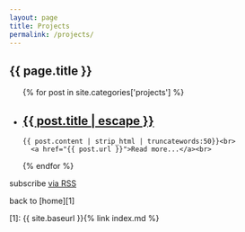 ```yaml
---
layout: page
title: Projects
permalink: /projects/
---
```


## {{ page.title }}

<ul class="post-list">
{% for post in site.categories['projects'] %}
  <li>
<!--     <span class="post-meta">{{ post.date | date: "%b %-d, %Y" }}</span>
 -->
    <h2>
      <a class="post-link" href="{{ post.url | relative_url }}">{{ post.title | escape }}</a>
    </h2>

 	{{ post.content | strip_html | truncatewords:50}}<br>
      <a href="{{ post.url }}">Read more...</a><br>
  </li>

{% endfor %}
</ul>

<p class="rss-subscribe">subscribe <a href="{{ "/feed.xml" | relative_url }}">via RSS</a></p>

back to [home][1]

[1]: {{ site.baseurl }}{% link index.md %}